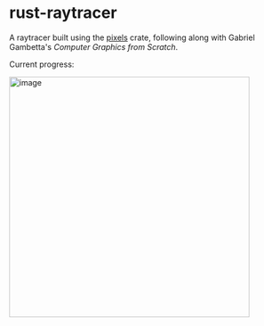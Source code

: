 # rust-raytracer

A raytracer built using the [pixels](https://docs.rs/pixels/) crate, following along with Gabriel Gambetta's _Computer Graphics from Scratch_.

Current progress:

<img width="432" alt="image" src="https://github.com/reeceyang/rust-raytracer/assets/7040416/71ed1ce1-a51c-45c5-8eda-d6df37fa0bf0">

